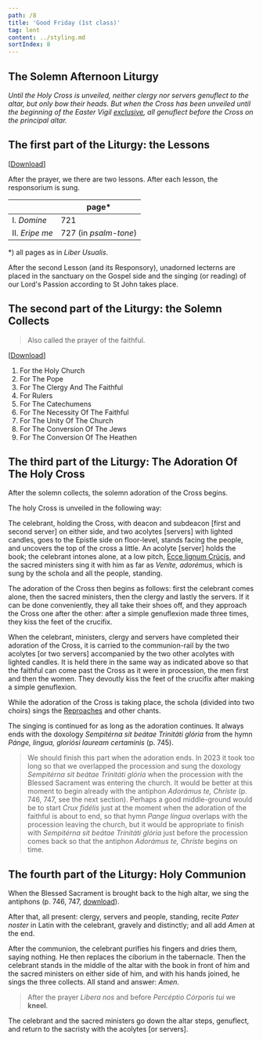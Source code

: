 ```yaml
---
path: /8
title: 'Good Friday (1st class)'
tag: lent
content: ../styling.md
sortIndex: 8
---
```


## The Solemn Afternoon Liturgy

*Until the Holy Cross is unveiled, neither clergy nor servers genuflect to the altar, but only bow their heads. But when the Cross has been unveiled until the beginning of the Easter Vigil <u>exclusive</u>, all genuflect before the Cross on the principal altar.*

## The first part of the Liturgy: the Lessons

\[[Download](/pdf/good-friday-part-1.pdf)\]

After the prayer, we there are two lessons. After each lesson, the responsorium is sung.

|  | page* |
|---|---|
| I. _Domine_ | 721 |
| II. _Eripe me_ | 727 (in _psalm-tone_) |

*) all pages as in _Liber Usualis_.

After the second Lesson (and its Responsory), unadorned lecterns are placed in the sanctuary on the Gospel side and the singing (or reading) of our Lord's Passion according to St John takes place.

## The second part of the Liturgy: the Solemn Collects

> Also called the prayer of the faithful.

\[[Download](/pdf/good-friday-part-2.pdf)\]

1. For the Holy Church
2. For The Pope
3. For The Clergy And The Faithful
4. For Rulers
5. For The Catechumens
6. For The Necessity Of The Faithful
7. For The Unity Of The Church
8. For The Conversion Of The Jews
9. For The Conversion Of The Heathen

## The third part of the Liturgy: The Adoration Of The Holy Cross

After the solemn collects, the solemn adoration of the Cross begins.

The holy Cross is unveiled in the following way:

The celebrant, holding the Cross, with deacon and subdeacon \[first and second server\] on either side, and two acolytes \[servers\] with lighted candles, goes to the Epistle side on floor-level, stands facing the people, and uncovers the top of the cross a little. An acolyte \[server\] holds the book; the celebrant intones alone, at a low pitch, [Ecce lignum Crúcis](/pdf/ecce-lignum.pdf), and the sacred ministers sing it with him as far as _Veníte, adorémus_, which is sung by the schola and all the people, standing.

The adoration of the Cross then begins as follows: first the celebrant comes alone, then the sacred ministers, then the clergy and lastly the servers. If it can be done conveniently, they all take their shoes off, and they approach the Cross one after the other: after a simple genuflexion made three times, they kiss the feet of the crucifix.

When the celebrant, ministers, clergy and servers have completed their adoration of the Cross, it is carried to the communion-rail by the two acolytes \[or two servers\] accompanied by the two other acolytes with lighted candles. It is held there in the same way as indicated above so that the faithful can come past the Cross as it were in procession, the men first and then the women. They devoutly kiss the feet of the crucifix after making a simple genuflexion.


While the adoration of the Cross is taking place, the schola (divided into two choirs) sings the [Reproaches](/pdf/good-friday-reproaches.pdf) and other chants.

The singing is continued for as long as the adoration continues. It always ends with the doxology _Sempitérna sit beátae Trinitáti glória_ from the hymn _Pánge, lingua, gloriósi lauream certaminis_ (p. 745).

> We should finish this part when the adoration ends. In 2023 it took too long so that we overlapped the procession and sung the doxology _Sempitérna sit beátae Trinitáti glória_ when the procession with the Blessed Sacrament was entering the church. It would be better at this moment to begin already with the antiphon _Adorámus te, Chríste_ (p. 746, 747, see the next section). Perhaps a good middle-ground would be to start _Crux fidélis_ just at the moment when the adoration of the faithful is about to end, so that hymn _Pange língua_ overlaps with the procession leaving the church, but it would be appropriate to finish with _Sempitérna sit beátae Trinitáti glória_ just before the procession comes back so that the antiphon _Adorámus te, Chríste_ begins on time.

## The fourth part of the Liturgy: Holy Communion

When the Blessed Sacrament is brought back to the high altar, we sing the antiphons (p. 746, 747, [download](/pdf/good-friday-part-4.pdf)).

After that, all present: clergy, servers and people, standing, recite _Pater noster_ in Latin with the celebrant, gravely and distinctly; and all add _Amen_ at the end.

After the communion, the celebrant purifies his fingers and dries them, saying nothing. He then replaces the ciborium in the tabernacle. Then the celebrant stands in the middle of the altar with the book in front of him and the sacred ministers on either side of him, and with his hands joined, he sings the three collects. All stand and answer: _Amen_.

> After the prayer _Libera nos_ and before _Percéptio Córporis tui_ we **kneel**.

The celebrant and the sacred ministers go down the altar steps, genuflect, and return to the sacristy with the acolytes \[or servers\].
